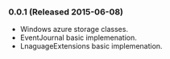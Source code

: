### 0.0.1 (Released 2015-06-08)
* Windows azure storage classes.
* EventJournal basic implemenation.
* LnaguageExtensions basic implemenation.